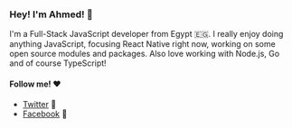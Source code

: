 ### Hey! I'm Ahmed! 👋

I'm a Full-Stack JavaScript developer from Egypt 🇪🇬. I really enjoy doing anything JavaScript, focusing React Native right now, working on some open source modules and packages. Also love working with Node.js, Go and of course TypeScript!

#### Follow me! ❤️

- [Twitter](https://twitter.com/a7medev) 🦄
- [Facebook](https://facebook.com/a7med.elrefaey) 🤡
